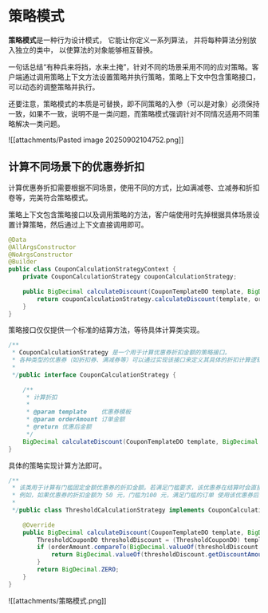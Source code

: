 # 策略模式
**策略模式**是一种行为设计模式， 它能让你定义一系列算法， 并将每种算法分别放入独立的类中， 以使算法的对象能够相互替换。

一句话总结“有种兵来将挡，水来土掩”，针对不同的场景采用不同的应对策略。客户端通过调用策略上下文方法设置策略并执行策略，策略上下文中包含策略接口，可以动态的调整策略并执行。

还要注意，策略模式的本质是可替换，即不同策略的入参（可以是对象）必须保持一致，如果不一致，说明不是一类问题，而策略模式强调针对不同情况适用不同策略解决一类问题。

![[attachments/Pasted image 20250902104752.png]]

## 计算不同场景下的优惠券折扣
计算优惠券折扣需要根据不同场景，使用不同的方式，比如满减卷、立减券和折扣卷等，完美符合策略模式。

策略上下文包含策略接口以及调用策略的方法，客户端使用时先掉根据具体场景设置计算策略，然后通过上下文直接调用即可。

```Java
@Data  
@AllArgsConstructor  
@NoArgsConstructor  
@Builder  
public class CouponCalculationStrategyContext {  
    private CouponCalculationStrategy couponCalculationStrategy;  
  
    public BigDecimal calculateDiscount(CouponTemplateDO template, BigDecimal orderAmount) {  
        return couponCalculationStrategy.calculateDiscount(template, orderAmount);  
    }  
}
```

策略接口仅仅提供一个标准的结算方法，等待具体计算类实现。

```Java
/**  
 * CouponCalculationStrategy 是一个用于计算优惠券折扣金额的策略接口。  
 * 各种类型的优惠券（如折扣券、满减券等）可以通过实现该接口来定义其具体的折扣计算逻辑。  
 *  
 */public interface CouponCalculationStrategy {  
  
    /**  
     * 计算折扣  
     *  
     * @param template    优惠券模板  
     * @param orderAmount 订单金额  
     * @return 优惠后金额  
     */  
    BigDecimal calculateDiscount(CouponTemplateDO template, BigDecimal orderAmount);  
}
```

具体的策略实现计算方法即可。

```Java
/**  
 * 该类用于计算有门槛固定金额优惠券的折扣金额。若满足门槛要求，该优惠券在结算时会直接减去固定的折扣金额  
 * 例如，如果优惠券的折扣金额为 50 元，门槛为100 元，满足门槛的订单 使用该优惠券后，订单金额会减少 50 元。  
 *  
 */public class ThresholdCalculationStrategy implements CouponCalculationStrategy {  
  
    @Override  
    public BigDecimal calculateDiscount(CouponTemplateDO template, BigDecimal orderAmount) {  
        ThresholdCouponDO thresholdDiscount = (ThresholdCouponDO) template;  
        if (orderAmount.compareTo(BigDecimal.valueOf(thresholdDiscount.getThresholdAmount())) >= 0) {  
            return BigDecimal.valueOf(thresholdDiscount.getDiscountAmount());  
        }  
        return BigDecimal.ZERO;  
    }  
}
```

![[attachments/策略模式.png]]